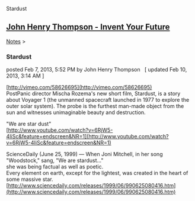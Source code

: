 Stardust 

[John Henry Thompson - Invent Your Future](../index.html)
---------------------------------------------------------

    

[Notes](../notes.html)‎ > ‎

### Stardust

posted Feb 7, 2013, 5:52 PM by John Henry Thompson   \[ updated Feb 10, 2013, 3:14 AM \]

[http://vimeo.com/58626695](http://vimeo.com/58626695)  
PostPanic director Mischa Rozema's new short film, Stardust, is a story about Voyager 1 (the unmanned spacecraft launched in 1977 to explore the outer solar system). The probe is the furthest man-made object from the sun and witnesses unimaginable beauty and destruction.  
  
"We are star dust"  
[http://www.youtube.com/watch?v=6RjW5-4IiSc&feature=endscreen&NR=1](http://www.youtube.com/watch?v=6RjW5-4IiSc&feature=endscreen&NR=1)  
  
ScienceDaily (June 25, 1999) — When Joni Mitchell, in her song "Woodstock," sang, "We are stardust..."  
she was being factual as well as poetic.  
Every element on earth, except for the lightest, was created in the heart of some massive star.  
[http://www.sciencedaily.com/releases/1999/06/990625080416.htm](http://www.sciencedaily.com/releases/1999/06/990625080416.htm)  
  
  
  
  

  

